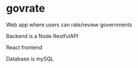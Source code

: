 # govrate

Web app where users can rate/review governments


Backend is a Node RestfulAPI 

React frontend

Database is mySQL
